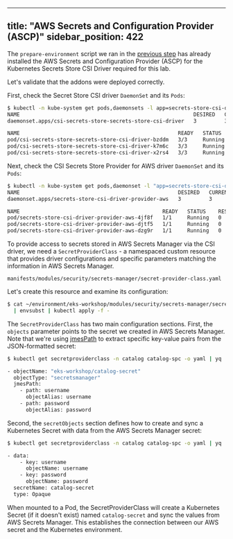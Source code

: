 
---
title: "AWS Secrets and Configuration Provider (ASCP)"
sidebar_position: 422
---

The `prepare-environment` script we ran in the [previous step](./index.md) has already installed the AWS Secrets and Configuration Provider (ASCP) for the Kubernetes Secrets Store CSI Driver required for this lab.

Let's validate that the addons were deployed correctly.

First, check the Secret Store CSI driver `DaemonSet` and its `Pods`:

```bash
$ kubectl -n kube-system get pods,daemonsets -l app=secrets-store-csi-driver
NAME                                                        DESIRED   CURRENT   READY   UP-TO-DATE   AVAILABLE   NODE SELECTOR            AGE
daemonset.apps/csi-secrets-store-secrets-store-csi-driver   3         3         3       3            3           kubernetes.io/os=linux   3m57s

NAME                                                   READY   STATUS    RESTARTS   AGE
pod/csi-secrets-store-secrets-store-csi-driver-bzddm   3/3     Running   0          3m57s
pod/csi-secrets-store-secrets-store-csi-driver-k7m6c   3/3     Running   0          3m57s
pod/csi-secrets-store-secrets-store-csi-driver-x2rs4   3/3     Running   0          3m57s
```

Next, check the CSI Secrets Store Provider for AWS driver `DaemonSet` and its `Pods`:

```bash
$ kubectl -n kube-system get pods,daemonset -l "app=secrets-store-csi-driver-provider-aws"
NAME                                                   DESIRED   CURRENT   READY   UP-TO-DATE   AVAILABLE   NODE SELECTOR            AGE
daemonset.apps/secrets-store-csi-driver-provider-aws   3         3         3       3            3           kubernetes.io/os=linux   2m3s

NAME                                              READY   STATUS    RESTARTS   AGE
pod/secrets-store-csi-driver-provider-aws-4jf8f   1/1     Running   0          2m2s
pod/secrets-store-csi-driver-provider-aws-djtf5   1/1     Running   0          2m2s
pod/secrets-store-csi-driver-provider-aws-dzg9r   1/1     Running   0          2m2s
```

To provide access to secrets stored in AWS Secrets Manager via the CSI driver, we need a `SecretProviderClass` - a namespaced custom resource that provides driver configurations and specific parameters matching the information in AWS Secrets Manager.

```file
manifests/modules/security/secrets-manager/secret-provider-class.yaml
```

Let's create this resource and examine its configuration:

```bash
$ cat ~/environment/eks-workshop/modules/security/secrets-manager/secret-provider-class.yaml \
  | envsubst | kubectl apply -f -
```

The `SecretProviderClass` has two main configuration sections. First, the `objects` parameter points to the secret we created in AWS Secrets Manager. Note that we're using [jmesPath](https://jmespath.org/) to extract specific key-value pairs from the JSON-formatted secret:

```bash
$ kubectl get secretproviderclass -n catalog catalog-spc -o yaml | yq '.spec.parameters.objects'

- objectName: "eks-workshop/catalog-secret"
  objectType: "secretsmanager"
  jmesPath:
    - path: username
      objectAlias: username
    - path: password
      objectAlias: password
```

Second, the `secretObjects` section defines how to create and sync a Kubernetes Secret with data from the AWS Secrets Manager secret:

```bash
$ kubectl get secretproviderclass -n catalog catalog-spc -o yaml | yq '.spec.secretObjects'

- data:
    - key: username
      objectName: username
    - key: password
      objectName: password
  secretName: catalog-secret
  type: Opaque
```

When mounted to a Pod, the SecretProviderClass will create a Kubernetes Secret (if it doesn't exist) named `catalog-secret` and sync the values from AWS Secrets Manager. This establishes the connection between our AWS secret and the Kubernetes environment.
